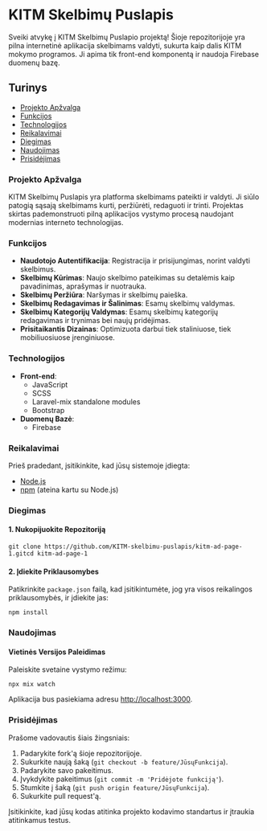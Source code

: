 # KITM Skelbimų Puslapis

Sveiki atvykę į KITM Skelbimų Puslapio projektą! Šioje repozitorijoje yra pilna internetinė aplikacija skelbimams valdyti, sukurta kaip dalis KITM mokymo programos. Ji apima tik front-end komponentą ir naudoja Firebase duomenų bazę.

## Turinys

- [Projekto Apžvalga](#projekto-apžvalga) 
- [Funkcijos](#funkcijos) 
- [Technologijos](#technologijos) 
- [Reikalavimai](#reikalavimai) 
- [Diegimas](#diegimas) 
- [Naudojimas](#naudojimas) 
- [Prisidėjimas](#prisidėjimas)

### Projekto Apžvalga

KITM Skelbimų Puslapis yra platforma skelbimams pateikti ir valdyti. Ji siūlo patogią sąsają skelbimams kurti, peržiūrėti, redaguoti ir trinti. Projektas skirtas pademonstruoti pilną aplikacijos vystymo procesą naudojant modernias interneto technologijas.

### Funkcijos

-   **Naudotojo Autentifikacija**: Registracija ir prisijungimas, norint valdyti skelbimus.
-   **Skelbimų Kūrimas**: Naujo skelbimo pateikimas su detalėmis kaip pavadinimas, aprašymas ir nuotrauka.
-   **Skelbimų Peržiūra**: Naršymas ir skelbimų paieška.
-   **Skelbimų Redagavimas ir Šalinimas**: Esamų skelbimų valdymas.
-   **Skelbimų Kategorijų Valdymas**: Esamų skelbimų kategorijų redagavimas ir trynimas bei naujų pridėjimas.
-   **Prisitaikantis Dizainas**: Optimizuota darbui tiek staliniuose, tiek mobiliuosiuose įrenginiuose.

### Technologijos

-   **Front-end**:
    -   JavaScript
    -   SCSS
    -   Laravel-mix standalone modules
    -   Bootstrap
-   **Duomenų Bazė**:
    -   Firebase

### Reikalavimai

Prieš pradedant, įsitikinkite, kad jūsų sistemoje įdiegta:

-   [Node.js](https://nodejs.org/ "https://nodejs.org/") 
-   [npm](https://www.npmjs.com/ "https://www.npmjs.com/") (ateina kartu su Node.js)

### Diegimas

#### 1\. Nukopijuokite Repozitoriją

```
git clone https://github.com/KITM-skelbimu-puslapis/kitm-ad-page-1.gitcd kitm-ad-page-1
```

#### 2\. Įdiekite Priklausomybes

Patikrinkite `package.json` failą, kad įsitikintumėte, jog yra visos reikalingos priklausomybės, ir įdiekite jas:

```
npm install
```

### Naudojimas

#### Vietinės Versijos Paleidimas

Paleiskite svetaine vystymo režimu:

```
npx mix watch
```

Aplikacija bus pasiekiama adresu <http://localhost:3000>.

### Prisidėjimas

Prašome vadovautis šiais žingsniais:

1.  Padarykite fork'ą šioje repozitorijoje.
2.  Sukurkite naują šaką (`git checkout -b feature/JūsųFunkcija`).
3.  Padarykite savo pakeitimus.
4.  Įvykdykite pakeitimus (`git commit -m 'Pridėjote funkciją'`).
5.  Stumkite į šaką (`git push origin feature/JūsųFunkcija`).
6.  Sukurkite pull request'ą.

Įsitikinkite, kad jūsų kodas atitinka projekto kodavimo standartus ir įtraukia atitinkamus testus.

